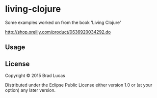 # living-clojure

Some examples worked on from the book 'Living Clojure'

http://shop.oreilly.com/product/0636920034292.do

## Usage


## License

Copyright © 2015 Brad Lucas

Distributed under the Eclipse Public License either version 1.0 or (at
your option) any later version.
